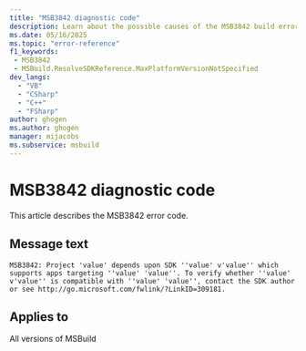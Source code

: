 ```yaml
---
title: "MSB3842 diagnostic code"
description: Learn about the possible causes of the MSB3842 build error, and get troubleshooting tips.
ms.date: 05/16/2025
ms.topic: "error-reference"
f1_keywords:
 - MSB3842
 - MSBuild.ResolveSDKReference.MaxPlatformVersionNotSpecified
dev_langs:
  - "VB"
  - "CSharp"
  - "C++"
  - "FSharp"
author: ghogen
ms.author: ghogen
manager: mijacobs
ms.subservice: msbuild
---
```


# MSB3842 diagnostic code

<!-- :::ErrorDefinitionDescription::: -->
<!-- :::editable-content name="introDescription"::: -->
This article describes the MSB3842 error code.
<!-- :::editable-content-end::: -->

## Message text

<!-- :::editable-content name="messageText"::: -->
`MSB3842: Project 'value' depends upon SDK ''value' v'value'' which supports apps targeting ''value' 'value''. To verify whether ''value' v'value'' is compatible with ''value' 'value'', contact the SDK author or see http://go.microsoft.com/fwlink/?LinkID=309181.`
<!-- :::editable-content-end::: -->
<!-- MSB3842: Project "{0}" depends upon SDK "{1} v{2}" which supports apps targeting "{3} {4}". To verify whether "{1} v{2}" is compatible with "{5} {6}", contact the SDK author or see http://go.microsoft.com/fwlink/?LinkID=309181. -->

<!-- :::editable-content name="postOutputDescription"::: -->
<!--
{StrBegin="MSB3842: "}
-->
<!-- :::editable-content-end::: -->
<!-- :::ErrorDefinitionDescription-end::: -->

## Applies to

All versions of MSBuild
